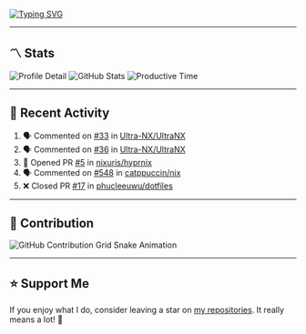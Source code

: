 [![Typing SVG](https://readme-typing-svg.demolab.com?font=&duration=2500&pause=100&center=true&vCenter=true&multiline=true&width=1000&height=60&lines=Hi+There!;Welcome+to+my+Github+profile+%F0%9F%91%8B)](https://git.io/typing-svg)

---

## 〽️ Stats

![Profile Detail](http://github-profile-summary-cards.vercel.app/api/cards/profile-details?username=phucleeuwu&theme=transparent)
![GitHub Stats](http://github-profile-summary-cards.vercel.app/api/cards/stats?username=phucleeuwu&theme=transparent)
![Productive Time](http://github-profile-summary-cards.vercel.app/api/cards/productive-time?username=phucleeuwu&theme=transparent&utcOffset=8)

---

## 📝 Recent Activity

<!--START_SECTION:activity-->
1. 🗣 Commented on [#33](https://github.com/Ultra-NX/UltraNX/pull/33#issuecomment-2908067138) in [Ultra-NX/UltraNX](https://github.com/Ultra-NX/UltraNX)
2. 🗣 Commented on [#36](https://github.com/Ultra-NX/UltraNX/pull/36#issuecomment-2908060879) in [Ultra-NX/UltraNX](https://github.com/Ultra-NX/UltraNX)
3. 💪 Opened PR [#5](https://github.com/nixuris/hyprnix/pull/5) in [nixuris/hyprnix](https://github.com/nixuris/hyprnix)
4. 🗣 Commented on [#548](https://github.com/catppuccin/nix/issues/548#issuecomment-2906763472) in [catppuccin/nix](https://github.com/catppuccin/nix)
5. ❌ Closed PR [#17](https://github.com/phucleeuwu/dotfiles/pull/17) in [phucleeuwu/dotfiles](https://github.com/phucleeuwu/dotfiles)
<!--END_SECTION:activity-->

<!--START_SECTION:waka-->

<!--END_SECTION:waka-->

---

## 🐍 Contribution

<picture>
  <source media="(prefers-color-scheme: dark)" srcset="https://raw.githubusercontent.com/phucleeuwu/phucleeuwu/output/github-contribution-grid-snake-dark.svg">
  <source media="(prefers-color-scheme: light)" srcset="https://raw.githubusercontent.com/phucleeuwu/phucleeuwu/output/github-contribution-grid-snake.svg">
  <img alt="GitHub Contribution Grid Snake Animation" src="https://raw.githubusercontent.com/phucleeuwu/phucleeuwu/output/github-contribution-grid-snake.svg">
</picture>

---

## ⭐ Support Me

If you enjoy what I do, consider leaving a star on [my repositories](https://github.com/phucleeuwu?tab=repositories&type=source). It really means a lot! 💙
